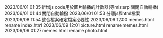 2023/06/01 01:35  新增js code用於圖片輪播的計數器(等misterpi關閉自動輪播)
2023/06/01 01:44  關閉自動輪撥
2023/06/01 01:53  分離js與html檔案
2023/06/08 11:54  整合檔案確定檔案必要性
2023/06/09 12:00  memes.html rename index.html
2023/06/09 12:01  picture.html rename memes.html
2023/06/09 01:27  memes.html rename photo.html